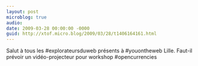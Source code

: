 ```yaml
---
layout: post
microblog: true
audio: 
date: 2009-03-28 00:00:00 -0000
guid: http://xtof.micro.blog/2009/03/28/t1406164161.html
---
```

Salut à tous les #explorateursduweb présents à #youontheweb Lille. Faut-il prévoir un vidéo-projecteur pour workshop #opencurrencies
